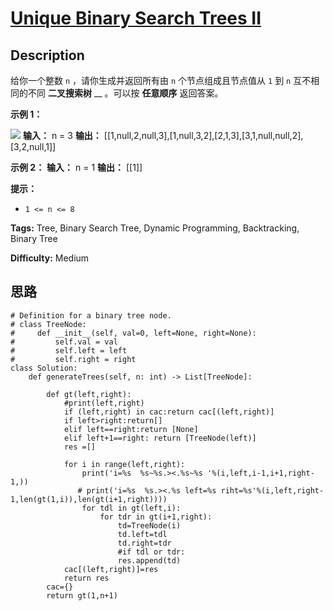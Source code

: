 # [Unique Binary Search Trees II][title]

## Description

给你一个整数 `n` ，请你生成并返回所有由 `n` 个节点组成且节点值从 `1` 到 `n` 互不相同的不同 **二叉搜索树** __ 。可以按
**任意顺序** 返回答案。

**示例 1：**

![](https://assets.leetcode.com/uploads/2021/01/18/uniquebstn3.jpg)
            **输入：** n = 3    **输出：** [[1,null,2,null,3],[1,null,3,2],[2,1,3],[3,1,null,null,2],[3,2,null,1]]    

**示例 2：**
            **输入：** n = 1    **输出：** [[1]]    

**提示：**

  * `1 <= n <= 8`


**Tags:** Tree, Binary Search Tree, Dynamic Programming, Backtracking, Binary Tree

**Difficulty:** Medium

## 思路

``` python3
# Definition for a binary tree node.
# class TreeNode:
#     def __init__(self, val=0, left=None, right=None):
#         self.val = val
#         self.left = left
#         self.right = right
class Solution:
    def generateTrees(self, n: int) -> List[TreeNode]:

        def gt(left,right):
            #print(left,right)
            if (left,right) in cac:return cac[(left,right)]
            if left>right:return[]
            elif left==right:return [None]
            elif left+1==right: return [TreeNode(left)]
            res =[]
            
            for i in range(left,right):
                print('i=%s  %s~%s.><.%s~%s '%(i,left,i-1,i+1,right-1,))
               # print('i=%s  %s.><.%s left=%s riht=%s'%(i,left,right-1,len(gt(1,i)),len(gt(i+1,right))))
                for tdl in gt(left,i):
                    for tdr in gt(i+1,right):
                        td=TreeNode(i)
                        td.left=tdl
                        td.right=tdr
                        #if tdl or tdr: 
                        res.append(td)
            cac[(left,right)]=res
            return res
        cac={}
        return gt(1,n+1)
```

[title]: https://leetcode-cn.com/problems/unique-binary-search-trees-ii
